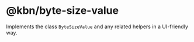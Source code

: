 # @kbn/byte-size-value

Implements the class `ByteSizeValue` and any related helpers in a UI-friendly way.
